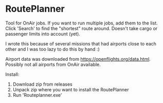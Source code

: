 # RoutePlanner

Tool for OnAir jobs. If you want to run multiple jobs, add them to the list. Click 'Search' to find the "shortest" route around. 
Doesn't take cargo or passenger limits into account (yet). 

I wrote this because of several missions that had airports close to each other and I was too lazy to do this by hand :)

Airport data was downloaded from https://openflights.org/data.html. Possibly not all airports from OnAir available.

Install:
1. Download zip from releases 
2. Unpack zip where you want to install the RoutePlanner
3. Run 'Routeplanner.exe'
